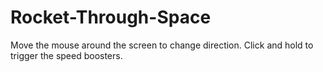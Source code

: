 # Rocket-Through-Space

Move the mouse around the screen to change direction. Click and hold to trigger the speed boosters.

